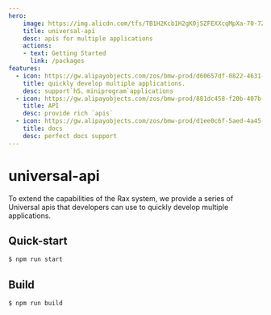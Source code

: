 ```yaml
---
hero:
    image: https://img.alicdn.com/tfs/TB1H2Kcb1H2gK0jSZFEXXcqMpXa-70-72.png
    title: universal-api
    desc: apis for multiple applications
    actions:
    - text: Getting Started
      link: /packages
features:
  - icon: https://gw.alipayobjects.com/zos/bmw-prod/d60657df-0822-4631-9d7c-e7a869c2f21c/k79dmz3q_w126_h126.png
    title: quickly develop multiple applications.
    desc: support`h5、miniprogram`applications
  - icon: https://gw.alipayobjects.com/zos/bmw-prod/881dc458-f20b-407b-947a-95104b5ec82b/k79dm8ih_w144_h144.png
    title: API
    desc: provide rich `apis`
  - icon: https://gw.alipayobjects.com/zos/bmw-prod/d1ee0c6f-5aed-4a45-a507-339a4bfe076c/k7bjsocq_w144_h144.png
    title: docs
    desc: perfect docs support
---
```


# universal-api

To extend the capabilities of the Rax system, we provide a series of Universal apis that developers can use to quickly develop multiple applications.

## Quick-start
```bash
$ npm run start
```

## Build
```bash
$ npm run build
```
